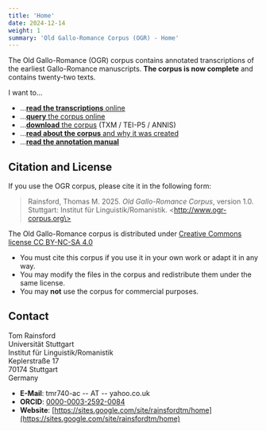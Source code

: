 ```yaml
---
title: 'Home'
date: 2024-12-14
weight: 1
summary: 'Old Gallo-Romance Corpus (OGR) - Home'
---
```


The Old Gallo-Romance (OGR) corpus contains annotated transcriptions of the earliest Gallo-Romance
manuscripts. __The corpus is now complete__ and contains twenty-two texts.

I want to...

* ...[__read the transcriptions__ online](/docs/texts)
* ...[__query__ the corpus online](http://ogr-corpus.org/annis-gui-3.6.0)
* ...[__download__ the corpus](/docs/download) (TXM / TEI-P5 / ANNIS)
* ...[__read about the corpus__ and why it was created](/docs/presentation)
* ...[__read the annotation manual__](/docs/annotation)

## Citation and License

If you use the OGR corpus, please cite it in the following form:

> Rainsford, Thomas M. 2025. _Old Gallo-Romance Corpus_, version 1.0. Stuttgart: Institut für
> Linguistik/Romanistik. \<http://www.ogr-corpus.org\>

The Old Gallo-Romance corpus is distributed under 
[Creative Commons license CC BY-NC-SA 4.0](https://creativecommons.org/licenses/by-nc-sa/4.0/)

+ You must cite this corpus if you use it in your own work or adapt it in any way.
+ You may modify the files in the corpus and redistribute them under the same license.
+ You may __not__ use the corpus for commercial purposes.

## Contact

Tom Rainsford\
Universität Stuttgart\
Institut für Linguistik/Romanistik\
Keplerstraße 17\
70174 Stuttgart\
Germany

+ __E-Mail__: tmr740-ac -- AT -- yahoo.co.uk
+ __ORCID__: [0000-0003-2592-0084](https://orcid.org/0000-0003-2592-0084)
+ __Website__: [https://sites.google.com/site/rainsfordtm/home](https://sites.google.com/site/rainsfordtm/home)




